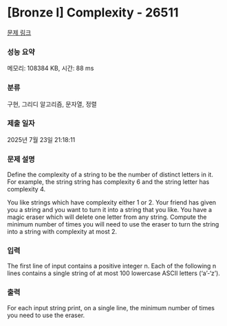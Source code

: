 # [Bronze I] Complexity - 26511 

[문제 링크](https://www.acmicpc.net/problem/26511) 

### 성능 요약

메모리: 108384 KB, 시간: 88 ms

### 분류

구현, 그리디 알고리즘, 문자열, 정렬

### 제출 일자

2025년 7월 23일 21:18:11

### 문제 설명

<p>Define the complexity of a string to be the number of distinct letters in it. For example, the string string has complexity 6 and the string letter has complexity 4.</p>

<p>You like strings which have complexity either 1 or 2. Your friend has given you a string and you want to turn it into a string that you like. You have a magic eraser which will delete one letter from any string. Compute the minimum number of times you will need to use the eraser to turn the string into a string with complexity at most 2.</p>

### 입력 

 <p>The first line of input contains a positive integer n. Each of the following n lines contains a single string of at most 100 lowercase ASCII letters (‘a’-‘z’).</p>

### 출력 

 <p>For each input string print, on a single line, the minimum number of times you need to use the eraser.</p>

